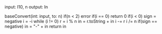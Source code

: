 input: I10, n
output: In

baseConvert(int: input, to: n)
if(n < 2)
    error
if(i == 0)
    return 0
if(i < 0)
    sign = negative
    i = -i
while (i != 0)
    r = i % n
    in = r.toString + in
    i -= r
    i /= n
if(sign == negative)
    in = "-" + in
return in
